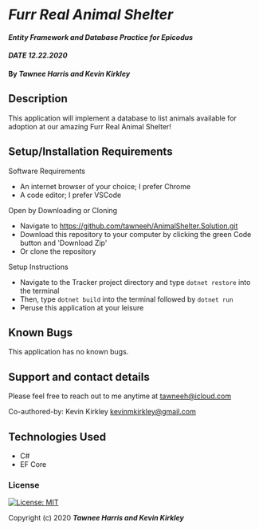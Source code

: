 # _Furr Real Animal Shelter_

#### _Entity Framework and Database Practice for Epicodus_ 
#### _DATE 12.22.2020_

#### By _**Tawnee Harris and Kevin Kirkley**_

## Description

This application will implement a database to list animals available for adoption at our amazing Furr Real Animal Shelter!

## Setup/Installation Requirements

Software Requirements
* An internet browser of your choice; I prefer Chrome
* A code editor; I prefer VSCode

Open by Downloading or Cloning
* Navigate to <https://github.com/tawneeh/AnimalShelter.Solution.git>
* Download this repository to your computer by clicking the green Code button and 'Download Zip'
* Or clone the repository

Setup Instructions
* Navigate to the Tracker project directory and type `dotnet restore` into the terminal
* Then, type `dotnet build` into the terminal followed by `dotnet run`
* Peruse this application at your leisure

## Known Bugs

This application has no known bugs. 

## Support and contact details

Please feel free to reach out to me anytime at <tawneeh@icloud.com>

Co-authored-by: Kevin Kirkley <kevinmkirkley@gmail.com>

## Technologies Used

* C#
* EF Core

### License

[![License: MIT](https://img.shields.io/badge/License-MIT-yellow.svg)](https://opensource.org/licenses/MIT)

Copyright (c) 2020 **_Tawnee Harris and Kevin Kirkley_**